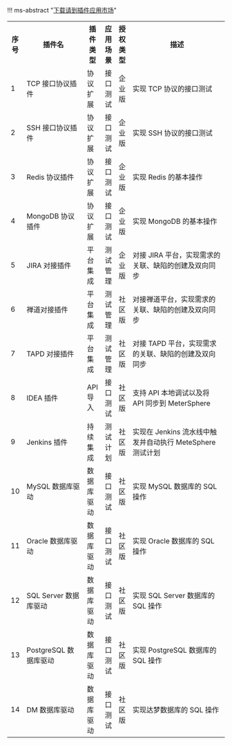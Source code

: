 
!!! ms-abstract "[下载请到插件应用市场](https://apps.fit2cloud.com/metersphere)"

<table>
    <tbody>
        <tr>
            <th width="2px">序号</th>
            <th width="250px">插件名</th>
            <th width="10px">插件类型</th>
            <th width="10px">应用场景</th>
            <th width="10px">授权类型</th> 
            <th width="600px">描述</th>
        </tr>
        <tr>
            <td>1</td>
            <td>TCP 接口协议插件</td>
            <td>协议扩展</td>
            <td>接口测试</td>
            <td>企业版</td>
            <td>实现 TCP 协议的接口测试</td>
        </tr> 
        <tr>
            <td>2</td>
            <td>SSH 接口协议插件</td>
            <td>协议扩展</td>
            <td>接口测试</td>
            <td>企业版</td>
            <td>实现 SSH 协议的接口测试</td>
        </tr> 
        <tr>
            <td>3</td>
            <td>Redis 协议插件</td>
            <td>协议扩展</td>
            <td>接口测试</td>
            <td>企业版</td>
            <td>实现 Redis 的基本操作</td>
        </tr>
        <tr>
            <td>4</td>
            <td>MongoDB 协议插件</td>
            <td>协议扩展</td>
            <td>接口测试</td>
            <td>企业版</td>
            <td>实现 MongoDB 的基本操作</td>
        </tr>
         <tr>
            <td>5</td>
            <td>JIRA 对接插件</td>
            <td>平台集成</td>
            <td>测试管理</td>
            <td>企业版</td>
            <td>对接 JIRA 平台，实现需求的关联、缺陷的创建及双向同步</td>
        </tr>
         <tr>
            <td>6</td>
            <td>禅道对接插件</td>
            <td>平台集成</td>
            <td>测试管理</td>
            <td>社区版</td>
            <td>对接禅道平台，实现需求的关联、缺陷的创建及双向同步</td>
        </tr>
        <tr>
            <td>7</td>
            <td>TAPD 对接插件</td>
            <td>平台集成</td>
            <td>测试管理</td>
            <td>社区版</td>
            <td>对接 TAPD 平台，实现需求的关联、缺陷的创建及双向同步</td>
        </tr>
        <tr>
            <td>8</td>
            <td>IDEA 插件</td>
            <td>API 导入</td>
            <td>接口测试</td>
            <td>社区版</td>
            <td>支持 API 本地调试以及将 API 同步到 MeterSphere</td>
        </tr>
        <tr>
            <td>9</td>
            <td>Jenkins 插件</td>
            <td>持续集成</td>
            <td>测试计划</td>
            <td>社区版</td>
            <td>实现在 Jenkins 流水线中触发并自动执行 MeteSphere 测试计划</td>
        </tr>
        <tr>
            <td>10</td>
            <td>MySQL 数据库驱动</td>
            <td>数据库驱动</td>
            <td>接口测试</td>
            <td>社区版</td>
            <td>实现 MySQL 数据库的 SQL 操作</td>
        </tr>
        <tr>
            <td>11</td>
            <td>Oracle 数据库驱动</td>
            <td>数据库驱动</td>
            <td>接口测试</td>
            <td>社区版</td>
            <td>实现 Oracle 数据库的 SQL 操作</td>
        </tr>
        <tr>
            <td>12</td>
            <td>SQL Server 数据库驱动</td>
            <td>数据库驱动</td>
            <td>接口测试</td>
            <td>社区版</td>
            <td>实现 SQL Server 数据库的 SQL 操作</td>
        </tr>
        <tr>
            <td>13</td>
            <td>PostgreSQL 数据库驱动</td>
            <td>数据库驱动</td>
            <td>接口测试</td>
            <td>社区版</td>
            <td>实现 PostgreSQL 数据库的 SQL 操作</td>
        </tr>
        <tr>
            <td>14</td>
            <td>DM 数据库驱动</td>
            <td>数据库驱动</td>
            <td>接口测试</td>
            <td>社区版</td>
            <td>实现达梦数据库的 SQL 操作</td>
        </tr>
    </tbody>
</table>

